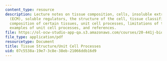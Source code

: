 ```yaml
---
content_type: resource
description: Lecture notes on tissue composition, cells, insoluble extracellular matrix
  (ECM), soluble regulators, the structure of the cell, tissue classification, embryology,
  composition of certain tissues, unit cell processes, limitations of the paradigm,
  examples of unit cell processes, and references.
file: https://ol-ocw-studio-app-qa.s3.amazonaws.com/courses/20-441j-biomaterials-tissue-interactions-fall-2009/07c5538a19e73c8e38eb21066ddb16d9_MIT20_441JF09_read02_notes.pdf
file_type: application/pdf
resourcetype: Document
title: Tissue Structure/Unit Cell Processes
uid: 07c5538a-19e7-3c8e-38eb-21066ddb16d9
---
```

